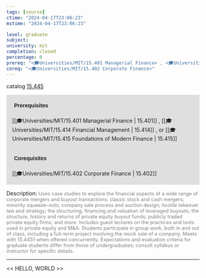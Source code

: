 ```yaml
---
tags: [course]
ctime: "2024-04-17T23:06:23"
mstime: "2024-04-17T23:06:23"

level: graduate
subject: 
university: mit
completion: closed
percentage: 0
prereq: "<🎓Universities/MIT/15.401 Managerial Finance> , <🎓Universities/MIT/15.414 Financial Management> , or <🎓Universities/MIT/15.415 Foundations of Modern Finance>"
coreq: "<🎓Universities/MIT/15.402 Corporate Finance>"
---
```


catalog [15.445](http://student.mit.edu/catalog/m15b.html#15.445)

<span style="display: block; padding: 15px; background-color: rgb(100, 100, 100, 0.2);"><font id="m_prereq1159_0" style="display: block; font-family: Arial, sans-serif; font-weight: bold; padding: 5px">Prerequisites</font><br><span id="prereq1159_0">[[🎓Universities/MIT/15.401 Managerial Finance | 15.401]] , [[🎓Universities/MIT/15.414 Financial Management | 15.414]] , or [[🎓Universities/MIT/15.415 Foundations of Modern Finance | 15.415]]</span></span>
<span style="display: block; padding: 15px; background-color: rgb(100, 100, 100, 0.2);"><font id="m_coreq1159_0" style="display: block; font-family: Arial, sans-serif; font-weight: bold; padding: 5px">Corequisites</font><br><span id="coreq1159_0">[[🎓Universities/MIT/15.402 Corporate Finance | 15.402]]</span></span>

<font style="">Description:</font>
<font style="color: grey; font-size: 0.8rem;">Uses case studies to explore the financial aspects of a wide range of corporate mergers and buyout transactions: classic stock and cash mergers; minority squeeze-outs; company sale process and auction design; hostile takeover law and strategy; the structuring, financing and valuation of leveraged buyouts; the structure, history and returns of private equity buyout funds; publicly traded private equity firms; and more. Includes guest lectures on the practices and tools used in private equity and M&amp;A. Students participate in group work, both in and out of class, including a full-term project involving the mock sale of a company. Meets with 15.4451 when offered concurrently. Expectations and evaluation criteria for graduate students differ from those of undergraduates; consult syllabus or instructor for specific details.</font>



---

<< HELLO, WORLD >>
